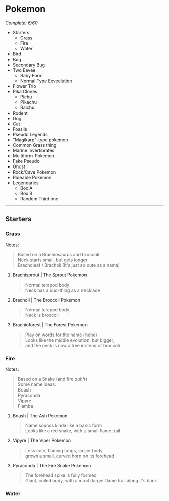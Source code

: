 # Pokemon

*Complete: 6/60*

- Starters
    - Grass
    - Fire
    - Water
- Bird
- Bug
- Secondary Bug
- Two Eevee
    - Baby Form
    - Normal Type Eeveelution
- Flower Trio
- Pika Clones
    - Pichu
    - Pikachu
    - Raichu
- Rodent
- Dog
- Cat
- Fossils
- Pseudo Legends
- "Magikarp"-type pokemon
- Common Grass thing
- Marine Invertibrates
- Multiform-Pokemon
- Fake Pseudo
- Ghost
- Rock/Cave Pokemon
- Rideable Pokemon
- Legendaries
    - Box A
    - Box B
    - Random Third one

---

## Starters

### Grass
Notes:
> Based on a Brachiosaurus and broccoli  
> Neck starts small, but gets longer  
> Bracholeaf / Bracholi (It's just so cute as a name)  
1. Brachisprout  |  The Sprout Pokemon
    > Normal terapod body  
    > Neck has a bud-thing as a necklace  
2. Bracholi      |  The Broccoli Pokemon
    > Normal terapod body  
    > Neck is broccoli  
3. Brachioforest |  The Forest Pokemon 
    > Play on words for the name (hehe)  
    > Looks like the middle evolution, but bigger,  
    > and the neck is now a tree instead of broccoli  

### Fire
Notes:
> Based on a Snake (and fire _duhh_)  
> Some name ideas:  
> Boash  
> Pyraconda  
> Vipyre  
> Flamba  
1. Boash | The Ash Pokemon
    > Name sounds kinda like a basic form  
    > Looks like a red snake, with a small flame trail
2. Vipyre | The Viper Pokemon
    > Less cute, flaming fangs, larger body  
    > grows a small, curved horn on its forehead  
3. Pyraconda | The Fire Snake Pokemon
    > The forehead spike is fully formed  
    > Giant, coiled body, with a much larger flame trail along it's back

### Water
